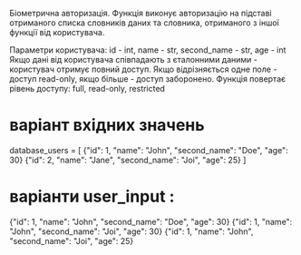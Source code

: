Біометрична авторизація. 
Функція виконує авторизацію на підставі отриманого списка словників даних та словника, отриманого з іншої функції від користувача.

Параметри користувача: id - int, name - str, second_name - str, age - int
    Якщо дані від користувача співпадають з єталонними даними - користувач отримує повний доступ. Якщо відрізняється одне поле - доступ read-only, якщо більше - доступ заборонено.
    Функція повертає рівень доступу: full, read-only, restricted

      
# варіант вхідних значень
database_users = [
	{"id": 1, "name": "John", "second_name": "Doe", "age": 30}
	{"id": 2, "name": "Jane", "second_name": "Joi", "age": 25}
]
# варіанти user_input :
{"id": 1, "name": "John", "second_name": "Doe", "age": 30}
{"id": 1, "name": "John", "second_name": "Joi", "age": 30}
{"id": 1, "name": "John", "second_name": "Joi", "age": 25}

    